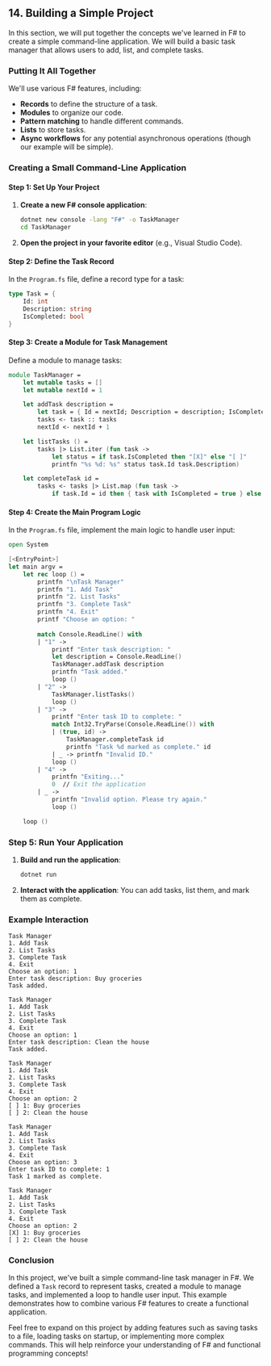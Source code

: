 
## 14. Building a Simple Project

In this section, we will put together the concepts we've learned in F# to create a simple command-line application. We will build a basic task manager that allows users to add, list, and complete tasks.

### Putting It All Together

We'll use various F# features, including:
- **Records** to define the structure of a task.
- **Modules** to organize our code.
- **Pattern matching** to handle different commands.
- **Lists** to store tasks.
- **Async workflows** for any potential asynchronous operations (though our example will be simple).

### Creating a Small Command-Line Application

#### Step 1: Set Up Your Project

1. **Create a new F# console application**:
   ```sh
   dotnet new console -lang "F#" -o TaskManager
   cd TaskManager
   ```

2. **Open the project in your favorite editor** (e.g., Visual Studio Code).

#### Step 2: Define the Task Record

In the `Program.fs` file, define a record type for a task:

```fsharp
type Task = {
    Id: int
    Description: string
    IsCompleted: bool
}
```

#### Step 3: Create a Module for Task Management

Define a module to manage tasks:

```fsharp
module TaskManager =
    let mutable tasks = []
    let mutable nextId = 1

    let addTask description =
        let task = { Id = nextId; Description = description; IsCompleted = false }
        tasks <- task :: tasks
        nextId <- nextId + 1

    let listTasks () =
        tasks |> List.iter (fun task ->
            let status = if task.IsCompleted then "[X]" else "[ ]"
            printfn "%s %d: %s" status task.Id task.Description)

    let completeTask id =
        tasks <- tasks |> List.map (fun task ->
            if task.Id = id then { task with IsCompleted = true } else task)
```

#### Step 4: Create the Main Program Logic

In the `Program.fs` file, implement the main logic to handle user input:

```fsharp
open System

[<EntryPoint>]
let main argv =
    let rec loop () =
        printfn "\nTask Manager"
        printfn "1. Add Task"
        printfn "2. List Tasks"
        printfn "3. Complete Task"
        printfn "4. Exit"
        printf "Choose an option: "
        
        match Console.ReadLine() with
        | "1" ->
            printf "Enter task description: "
            let description = Console.ReadLine()
            TaskManager.addTask description
            printfn "Task added."
            loop ()
        | "2" ->
            TaskManager.listTasks()
            loop ()
        | "3" ->
            printf "Enter task ID to complete: "
            match Int32.TryParse(Console.ReadLine()) with
            | (true, id) -> 
                TaskManager.completeTask id
                printfn "Task %d marked as complete." id
            | _ -> printfn "Invalid ID."
            loop ()
        | "4" -> 
            printfn "Exiting..."
            0  // Exit the application
        | _ ->
            printfn "Invalid option. Please try again."
            loop ()

    loop ()
```

### Step 5: Run Your Application

1. **Build and run the application**:
   ```sh
   dotnet run
   ```

2. **Interact with the application**: You can add tasks, list them, and mark them as complete.

### Example Interaction

```
Task Manager
1. Add Task
2. List Tasks
3. Complete Task
4. Exit
Choose an option: 1
Enter task description: Buy groceries
Task added.

Task Manager
1. Add Task
2. List Tasks
3. Complete Task
4. Exit
Choose an option: 1
Enter task description: Clean the house
Task added.

Task Manager
1. Add Task
2. List Tasks
3. Complete Task
4. Exit
Choose an option: 2
[ ] 1: Buy groceries
[ ] 2: Clean the house

Task Manager
1. Add Task
2. List Tasks
3. Complete Task
4. Exit
Choose an option: 3
Enter task ID to complete: 1
Task 1 marked as complete.

Task Manager
1. Add Task
2. List Tasks
3. Complete Task
4. Exit
Choose an option: 2
[X] 1: Buy groceries
[ ] 2: Clean the house
```

### Conclusion

In this project, we've built a simple command-line task manager in F#. We defined a `Task` record to represent tasks, created a module to manage tasks, and implemented a loop to handle user input. This example demonstrates how to combine various F# features to create a functional application.

Feel free to expand on this project by adding features such as saving tasks to a file, loading tasks on startup, or implementing more complex commands. This will help reinforce your understanding of F# and functional programming concepts!
